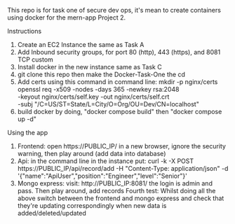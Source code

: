 This repo is for task one of secure dev ops, it's mean to create containers using docker for the mern-app Project 2.

Instructions
1. Create an EC2 Instance the same as Task A
2. Add Inbound security groups, for port 80 (http), 443 (https), and 8081 TCP custom
3. Install docker in the new instance same as Task C
4. git clone this repo then make the Docker-Task-One the cd
5. Add certs using this command in command line: mkdir -p nginx/certs
openssl req -x509 -nodes -days 365 -newkey rsa:2048 \
  -keyout nginx/certs/self.key -out nginx/certs/self.crt \
  -subj "/C=US/ST=State/L=City/O=Org/OU=Dev/CN=localhost"
6. build docker by doing, "docker compose build" then "docker compose up -d"


Using the app
1. Frontend: open https://PUBLIC_IP/ in a new browser, ignore the security warning, then play around (add data into database)
2. Api: in the command line in the instance put: curl -k -X POST https://PUBLIC_IP/api/record/add -H "Content-Type: application/json" -d '{"name":"ApiUser","position":"Engineer","level":"Senior"}'
3. Mongo express: visit: http://PUBLIC_IP:8081/ the login is admin and pass. Then play around, add records
Fourth test: Whilst doing all the above switch between the frontend and mongo express and check that they're updating correspondingly when new data is added/deleted/updated
